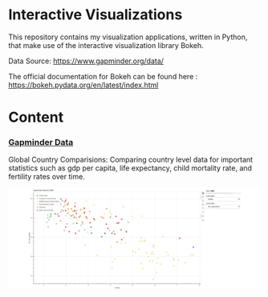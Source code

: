 # Interactive Visualizations
This repository contains my visualization applications, written in Python, that make use of the interactive visualization library Bokeh.

Data Source: https://www.gapminder.org/data/

The official documentation for Bokeh can be found here : https://bokeh.pydata.org/en/latest/index.html

# Content
### [Gapminder Data](https://github.com/adambens/Interactive-Visualizations/blob/master/bokeh_data_explorer.py)
Global Country Comparisions: Comparing country level data for important statistics such as gdp per capita, life expectancy, child mortality rate, and fertility rates over time.


<img width="1500" alt="img1" src="./Figures/Interactive-Gapminder.png">
